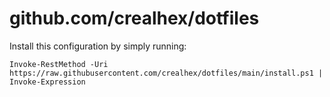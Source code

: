 # github.com/crealhex/dotfiles

Install this configuration by simply running:

```pwsh
Invoke-RestMethod -Uri https://raw.githubusercontent.com/crealhex/dotfiles/main/install.ps1 | Invoke-Expression
```
